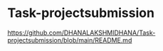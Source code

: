 # Task-projectsubmission
https://github.com/DHANALAKSHMIDHANA/Task-projectsubmission/blob/main/README.md
